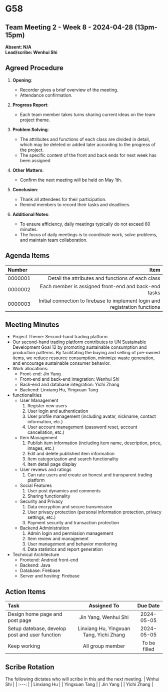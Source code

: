 # G58

## Team Meeting 2 - Week 8 - 2024-04-28 (13pm-15pm)
**Absent: N/A**
<br>
**Lead/scribe: Wenhui Shi**

## Agreed Procedure

1. **Opening**:
   - Recorder gives a brief overview of the meeting.
   - Attendance confirmation.

2. **Progress Report**:
   - Each team member takes turns sharing current ideas on the team project theme.

3. **Problem Solving**:
   - The attributes and functions of each class are divided in detail, which may be deleted or added later according to the progress   of the project.
   - The specific content of the front and back ends for next week has been assigned
   
4. **Other Matters**:
   - Confirm the next meeting will be held on May 1th.

5. **Conclusion**:
   - Thank all attendees for their participation.
   - Remind members to record their tasks and deadlines.

6. **Additional Notes**:
   - To ensure efficiency, daily meetings typically do not exceed 60 minutes.
   - The focus of daily meetings is to coordinate work, solve problems, and maintain team collaboration.

## Agenda Items
| Number  |                                                                         Item |
|:--------|-----------------------------------------------------------------------------:|
| 0000001 |                            Detail the attributes and functions of each class |
| 0000002 |                         Each member is assigned front-end and back-end tasks |
| 0000003 | Initial connection to firebase to implement login and registration functions |

## Meeting Minutes
- Project Theme: Second-hand trading platform
- Our second-hand trading platform contributes to UN Sustainable Development Goal 12 by promoting sustainable consumption and production patterns. By facilitating the buying and selling of pre-owned items, we reduce resource consumption, minimize waste generation, and encourage sustainable consumer behavior.
- Work allocations:
   - Front-end: Jin Yang
   - Front-end and back-end integration: Wenhui Shi
   - Back-end and database integration: Yichi Zhang
   - Backend: Linxiang Hu, Yingxuan Tang
- functionalities
  -  User Management
       1. Register new users
       2. User login and authentication
       3. User profile management (including avatar, nickname, contact information, etc.)
       4. User account management (password reset, account cancellation, etc.)
  - Item Management
       1. Publish item information (including item name, description, price, images, etc.)
       2. Edit and delete published item information
       3. Item categorization and search functionality
       4. Item detail page display
   - User reviews and ratings
       1. Can rate users and create an honest and transparent trading platform
   - Social Features
       1. User post dynamics and comments
       2. Sharing functionality
   - Security and Privacy
       1. Data encryption and secure transmission
       2. User privacy protection (personal information protection, privacy settings, etc.)
       3. Payment security and transaction protection
   - Backend Administration
       1. Admin login and permission management
       2. Item review and management
       3. User management and behavior monitoring
       4. Data statistics and report generation
- Technical Architecture
  - Frontend: Android front-end
  - Backend: Java
  - Database: Firebase
  - Server and hosting: Firebase



## Action Items
| Task                                          |               Assigned To               |   Due Date   |
|:----------------------------------------------|:---------------------------------------:|:------------:|
| Design home page and post page                |      Jin Yang, Wenhui Shi               |  2024-05-05  |
| Setup datebase, develop post and user function| Linxiang Hu, Yingxuan Tang, Yichi Zhang |  2024-05-05  |
| Keep working                                  |            All group member             | To be filled |



## Scribe Rotation
The following dictates who will scribe in this and the next meeting.
| Wnhui Shi |
| :---: |
| Linxiang Hu |
| Yingxuan Tang |
| Jin Yang |
| Yichi Zhang |
